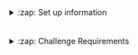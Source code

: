 
<details>
  <summary>:zap: Set up information</summary>

  This challenge was implemented using the following packages and libraries:
  * Flask 
  * python-dotenv
  * psycopg2-binary
  * SQLAlchemy
  * flask-restx
  * alembic
  * Flask-Migrate
  * python_version = "3.8"

  * PostgreSQL database for data storage

  ### Database set up
  - create a user named 'drop_token_admin' with password "password"
  - create a database named 'drop_token_db' and "drop_token_admin" as owner
  

  ### Application setup
    - in the challange98p6 folder create a .env file and copy the setup from .env.example and paste it into .env

  ### Create and migrate database tables
    -  from the application root folder run ''' pipenv shell '''  to enter the virtual environment
    1. initialize local Alembic
     ``` pipenv run flask db init ```

    2. create migration file
    ``` pipenv run flask db migrate -m "create dp9 tables" ```

    3. run migration file
    ``` pipenv run flask db upgrade ```

    - after this your database should be ready to play the game

  ### Running the application
    -  from the application root folder run ''' pipenv shell '''  to enter the virtual environment if it is not still active 
    - ''' flask run ''' to run the application 
    - open the browser and navigate to http://127.0.0.1:5000/
    - on a succesful setup you should get access to the game API routes that have been implemented and can be tested from the browser


  
</details>



<br/>
<br/>

<details>
  <summary>:zap: Challenge Requirements</summary>

# Drop-Token
implement a backend (REST web-service) that allows playing the game of 9dt, or 98point6 drop token. This should allow the players to create games, post moves, query moves and get state of games.

##  Rules of the Game
[ X ] Drop Token takes place on a 4x4 grid.
[ X ] A token is dropped along a column and said token goes to the lowest unoccupied row of the board.
[ X ] A player wins when they have 4 tokens next to each other either along a row, in a column, or on a diagonal.
[ X ] If the board is filled, and nobody has won then the game is a draw.
[ X ] Each player takes a turn, starting with player 1, until the game reaches either win or draw.
[ X ] If a player tries to put a token in a column that is already full, that results in an error state, and the player must play again until the play a valid move.

## Requirements
[ X ] Each game is between *k = 2* individuals
[ X ] basic board size is 4x4 (number of columns x number of rows)
[ X ] A player can quit a game at every moment while the game is still in progress. The game will continue as long as there are 2 or more active players and the game is not done. In case only a single player is left, that player is considered the winner.
[ X ] The backend should validate that a move is valid (it's the player's turn, column is not already full)
[ X ] The backend should identify a winning state.
[ X ] Multiple games may be running at the same time.

## API

#### POST /drop_token - Create a new game.

 => { 
     "players": ["player1", "player2"],
      "columns": 4,
      "rows":4
    }

 <=> { "gameId": "some_string_token"}
    
    * #### Status codes ####
    * 200 - OK. On success
    * 400 - Malformed request


#### GET /drop_token - Return all in-progress games.

 <=> { "games" : ["gameid1", "gameid2"] }
    
    *  #### Status codes ####
    * 200 - OK. On success


#### GET /drop_token/{gameId} - Get the state of the game.
 <=> { "players" : ["player1", "player2"], # Initial list of players.
       "state": "DONE/IN_PROGRESS",
       "winner": "player1", # in case of draw, winner will be null, state will be DONE.
                       # in case game is still in progess, key should not exist. // ??? in the response
     }

    * #### Status codes ####
    * 200 - OK. On success
    * 400 - Malformed request
    * 404 - Game/moves not found.
    


#### GET /drop_token/{gameId}/moves- Get (sub) list of the moves played.
 <=> {
      "moves": 
      [
          {"type": "MOVE", "player": "player1", "column":1}, 
          {"type": "QUIT", "player": "player2"}
      ]
    }

    * #### Status codes ####
    * 200 - OK. On success
    * 400 - Malformed request
    * 404 - Game/moves not found.


#### POST /drop_token/{gameId}/{playerId} - Post a move.
 => {
      "column" : 2
    }

 <=> {
        "move": "{gameId}/moves/{move_number}"
     }

    * #### Status codes ####
    * 200 - OK. On success
    * 400 - Malformed input. Illegal move
    * 404 - Game not found or player is not a part of it.
    * 409 - Player tried to post when it's not their turn.
 

#### GET /drop_token/{gameId}/moves/{move_number} - Return the move.
 <=>  {
        "type" : "MOVE",
        "player": "player1",
        "column": 2
      }

    * #### Status codes ####
    * 200 - OK. On success
    * 400 - Malformed request
    * 404 - Game/moves not found.


#### DELETE /drop_token/{gameId}/{playerId} - Player quits from game.
 <=> 
   * #### Status codes ####
   * 202 - OK. On success
   * 404 - Game not found or player is not a part of it.
   * 410 - Game is already in DONE state
   

</details>


